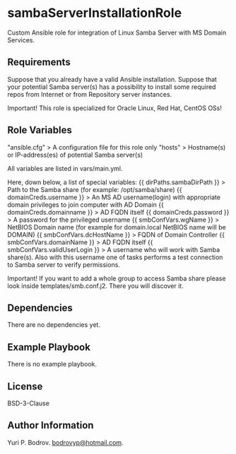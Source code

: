 sambaServerInstallationRole
===========================

Custom Ansible role for integration of Linux Samba Server with MS Domain Services.

Requirements
------------

Suppose that you already have a valid Ansible installation.
Suppose that your potential Samba server(s) has a possibility to install 
some required repos from Internet or from Repository server instances.

Important! This role is specialized for Oracle Linux, Red Hat, CentOS OSs! 

Role Variables
--------------

"ansible.cfg" > A configuration file for this role only
"hosts" > Hostname(s) or IP-address(es) of potential Samba server(s)

All variables are listed in vars/main.yml.

Here, down below, a list of special variables:
{{ dirPaths.sambaDirPath }} > Path to the Samba share (for example: /opt/samba/share)
{{ domainCreds.username }} > An MS AD username(login) with appropriate domain privileges to join computer with AD Domain
{{ domainCreds.domainname }} > AD FQDN itself
{{ domainCreds.password }} > A password for the privileged username
{{ smbConfVars.wgName }} > NetBIOS Domain name (for example for domain.local NetBIOS name will be DOMAIN)
{{ smbConfVars.dcHostName }} > FQDN of Domain Controller
{{ smbConfVars.domainName }} > AD FQDN itself
{{ smbConfVars.validUserLogin }} > A username who will work with Samba share(s). Also with this username one of tasks
performs a test connection to Samba server to verify permissions.

Important! If you want to add a whole group to access Samba share please look inside templates/smb.conf.j2. There you
will discover it.

Dependencies
------------

There are no dependencies yet.

Example Playbook
----------------

There is no example playbook. 

License
-------

BSD-3-Clause

Author Information
------------------

Yuri P. Bodrov. bodrovyp@hotmail.com. 
